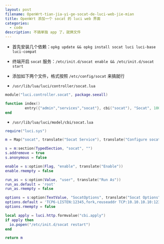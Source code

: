```yaml
---
layout: post
filename: OpenWrt-tian-jia-yi-ge-socat-de-luci-web-jie-mian
title: OpenWrt 添加一个 socat 的 luci web 界面
categories:
  - code
description: 不搞单独 app 了，就俩文件
---
```

- 首先安装几个依赖：`opkg update && opkg install socat luci luci-base luci-compat`

- 终端开启 `socat` 服务：`/etc/init.d/socat enable && /etc/init.d/socat start`

- 添加如下两个文件，格式按照 `/etc/config/socat` 来搞就行

- `/usr/lib/lua/luci/controller/socat.lua`

```lua
module("luci.controller.socat", package.seeall)

function index()
         entry({"admin","services","socat"}, cbi("socat"), "Socat", 100)
end
```

- `/usr/lib/lua/luci/model/cbi/socat.lua`

```lua
require("luci.sys")

m = Map("socat", translate("Socat Service"), translate("Configure socat service"))

s = m:section(TypedSection, "socat", "")
s.addremove = true
s.anonymous = false

enable = s:option(Flag, "enable", translate("Enable"))
enable.rmempty = false

run_as = s:option(Value, "user", translate("Run As"))
run_as.default = 'root'
run_as.rmempty = false

options = s:option(TextValue, "SocatOptions", translate("Socat Options"))
options.default = 'TCP6-LISTEN:12345,fork,reuseaddr TCP:10.10.10.10:12345'
options.rmempty = false

local apply = luci.http.formvalue("cbi.apply")
if apply then
  io.popen("/etc/init.d/socat restart")
end

return m
```